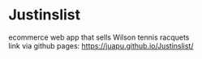 # Justinslist
ecommerce web app that sells Wilson tennis racquets <br />
link via github pages: https://juapu.github.io/Justinslist/
